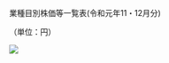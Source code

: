 業種目別株価等一覧表(令和元年11・12月分)

（単位：円）

![](https://www.nta.go.jp/tmp/2b454e46-de02-4fde-a3d4-c5bd899d9d57/images/c55e2f626b5ad1948b00e53a85de2ab778f6d81f8664cd739cbc662f9180b93a.jpg)